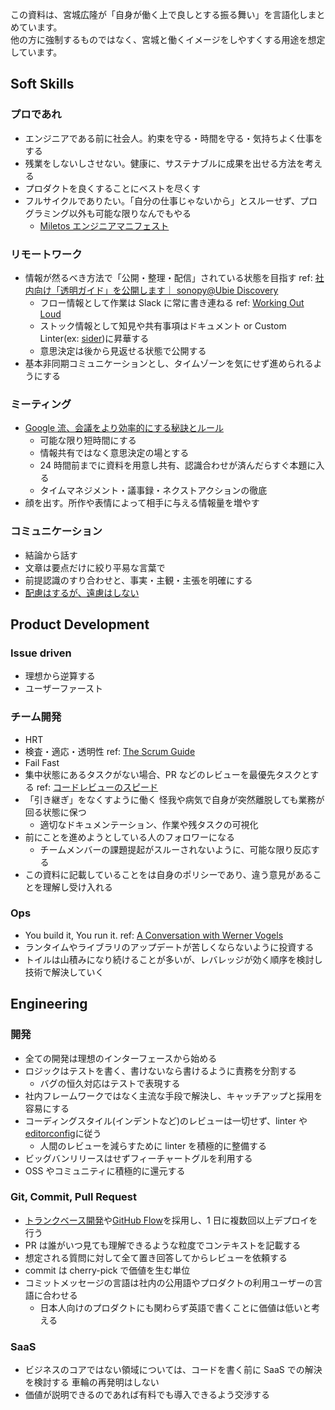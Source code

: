 この資料は、宮城広隆が「自身が働く上で良しとする振る舞い」を言語化しまとめています。  
他の方に強制するものではなく、宮城と働くイメージをしやすくする用途を想定しています。

## Soft Skills

### プロであれ

- エンジニアである前に社会人。約束を守る・時間を守る・気持ちよく仕事をする
- 残業をしないしさせない。健康に、サステナブルに成果を出せる方法を考える
- プロダクトを良くすることにベストを尽くす
- フルサイクルでありたい。「自分の仕事じゃないから」とスルーせず、プログラミング以外も可能な限りなんでもやる
  - [Miletos エンジニアマニフェスト](https://www.notion.so/Miletos-1ff3198c35ff4907a38dabfecb1e3d41)

### リモートワーク

- 情報が然るべき方法で「公開・整理・配信」されている状態を目指す ref: [社内向け「透明ガイド」を公開します｜ sonopy@Ubie Discovery](https://note.com/sonopy/n/na5cd53e7c204)
  - フロー情報として作業は Slack に常に書き連ねる ref: [Working Out Loud](https://blog.studysapuri.jp/entry/2018/11/14/working-out-loud)
  - ストック情報として知見や共有事項はドキュメント or Custom Linter(ex: [sider](https://sider.review/ja))に昇華する
  - 意思決定は後から見返せる状態で公開する
- 基本非同期コミュニケーションとし、タイムゾーンを気にせず進められるようにする

### ミーティング

- [Google 流、会議をより効率的にする秘訣とルール](https://note.com/shuheikoyama/n/n69c2c3e123fc)
  - 可能な限り短時間にする
  - 情報共有ではなく意思決定の場とする
  - 24 時間前までに資料を用意し共有、認識合わせが済んだらすぐ本題に入る
  - タイムマネジメント・議事録・ネクストアクションの徹底
- 顔を出す。所作や表情によって相手に与える情報量を増やす

### コミュニケーション

- 結論から話す
- 文章は要点だけに絞り平易な言葉で
- 前提認識のすり合わせと、事実・主観・主張を明確にする
- [配慮はするが、遠慮はしない](https://www.nikkansports.com/baseball/news/201801130000090.html)

## Product Development

### Issue driven

- 理想から逆算する
- ユーザーファースト

### チーム開発

- HRT
- 検査・適応・透明性 ref: [The Scrum Guide](https://scrumguides.org/docs/scrumguide/v1/Scrum-Guide-JA.pdf)
- Fail Fast
- 集中状態にあるタスクがない場合、PR などのレビューを最優先タスクとする ref: [コードレビューのスピード](http://shuuji3.xyz/eng-practices/review/reviewer/speed.html)
- 「引き継ぎ」をなくすように働く 怪我や病気で自身が突然離脱しても業務が回る状態に保つ
  - 適切なドキュメンテーション、作業や残タスクの可視化
- 前にことを進めようとしている人のフォロワーになる
  - チームメンバーの課題提起がスルーされないように、可能な限り反応する
- この資料に記載していることをは自身のポリシーであり、違う意見があることを理解し受け入れる

### Ops

- You build it, You run it. ref: [A Conversation with Werner Vogels](https://queue.acm.org/detail.cfm?id=1142065)
- ランタイムやライブラリのアップデートが苦しくならないように投資する
- トイルは山積みになり続けることが多いが、レバレッジが効く順序を検討し技術で解決していく

## Engineering

### 開発

- 全ての開発は理想のインターフェースから始める
- ロジックはテストを書く、書けないなら書けるように責務を分割する
  - バグの恒久対応はテストで表現する
- 社内フレームワークではなく主流な手段で解決し、キャッチアップと採用を容易にする
- コーディングスタイル(インデントなど)のレビューは一切せず、linter や[editorconfig](https://editorconfig.org/)に従う
  - 人間のレビューを減らすために linter を積極的に整備する
- ビッグバンリリースはせずフィーチャートグルを利用する
- OSS やコミュニティに積極的に還元する

### Git, Commit, Pull Request

- [トランクベース開発](https://cloud.google.com/architecture/devops/devops-tech-trunk-based-development?hl=ja)や[GitHub Flow](https://gist.github.com/Gab-km/3705015)を採用し、1 日に複数回以上デプロイを行う
- PR は誰がいつ見ても理解できるような粒度でコンテキストを記載する
- 想定される質問に対して全て置き回答してからレビューを依頼する
- commit は cherry-pick で価値を生む単位
- コミットメッセージの言語は社内の公用語やプロダクトの利用ユーザーの言語に合わせる
  - 日本人向けのプロダクトにも関わらず英語で書くことに価値は低いと考える

### SaaS

- ビジネスのコアではない領域については、コードを書く前に SaaS での解決を検討する 車輪の再発明はしない
- 価値が説明できるのであれば有料でも導入できるよう交渉する
